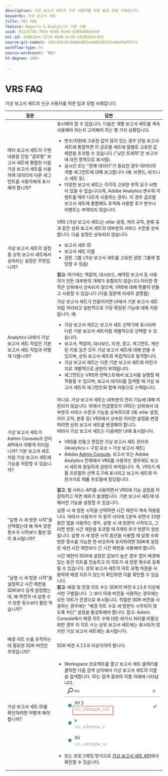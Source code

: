 ```yaml
---
description: 가상 보고서 세트의 신규 사용자를 위한 팁과 모범 사례입니다.
keywords: 가상 보고서 세트
title: VRS FAQ
feature: Reports & Analytics 기본 사항
uuid: 91225743-765a-4145-9ce5-4268e80ea7e8
exl-id: ab961bec-5719-4b90-bc10-c929b63dc923
source-git-commit: c93cd1b14cd6b8e803c4e06209153c8e69af077a
workflow-type: ht
source-wordcount: '965'
ht-degree: 100%

---
```


# VRS FAQ

가상 보고서 세트의 신규 사용자를 위한 팁과 모범 사례입니다.

| 질문 | 답변 |
| --- | --- |
| 여러 보고서 세트의 구현 내용을 단일 &quot;글로벌&quot; 보고서 세트에 통합한 다음 가상 보고서 세트를 사용하여 데이터의 다른 세그먼트를 사용자에게 표시해야 합니까? | 표시해야 할 수 있습니다. 다음은 개별 보고서 세트를 계속 사용해야 하는지 고려해야 하는 몇 가지 상황입니다.<ul><li>변수/차원에 고유한 값이 많이 있는 경우 단일 보고서 세트에 통합하면 이 글로벌 세트에 월별로 고유한 값 제한을 초과할 수 있습니다 (&quot;낮은 트래픽&quot;은 보고서에 라인 항목으로 표시됨).</li><li>실시간 또는 &quot;현재 데이터&quot;가 필요한 경우 데이터의 개별 세그먼트에 대해 보고합니다 (예: 브랜드, 비즈니스 세트 등).</li><li>다양한 보고서 세트는 각각의 고유한 추적 요구 사항이 있을 수 있습니다(즉, Adobe Analytics 변수와 이벤트를 매우 다르게 사용하는 경우). 이 경우 글로벌 보고서 세트에 통합해도 추적에 사용할 추가 변수나 이벤트는 부여되지 않습니다.</li></ul> |
| 가상 보고서 세트의 설정 중 상위 보고서 세트에서 상속되는 설정은 무엇입니까? | VRS (가상 보고서 세트)는 eVar 설정, 처리 규칙, 분류 등과 같은 상위 보고서 세트의 대부분의 서비스 수준을 상속합니다.  다음 설정은 상속되지 않습니다.<ul><li>보고서 세트 ID</li><li>보고서 세트 이름 </li><li>권한 그룹 (가상 보고서 세트를 고유한 권한 그룹에 할당할 수 있음)</li></ul>**참고**: 여기에는 책갈피, 대시보드, 예약된 보고서 등 사용자가 만든 대부분의 개체가 포함되지 않습니다.이러한 항목은 상위에서 상속되지 않으며, VRS에 대해 특별히 만들고 사용할 수 있습니다 (다음 질문에 자세히 설명됨). |
| Analytics UI에서 가상 보고서 세트 작업은 기본 보고서 세트 작업과 어떻게 다릅니까? | 가상 보고서 세트가 만들어지면 UI에서 기본 보고서 세트처럼 처리되고 일반적으로 가장 확장된 기능에 대해 지원됩니다. 예:<ul><li>가상 보고서 세트는 보고서 세트 선택기에 표시되며 다른 기본 보고서 세트처럼 개별적으로 선택할 수 있습니다.</li><li>보고서, 책갈피, 대시보드, 타겟, 경고, 세그먼트, 계산된 지표 등은 모두 가상 보고서 세트에 대해 만들 수 있으며, 상위 보고서 세트와 독립적으로 동작합니다.</li><li>가상 보고서 세트는 다른 기본 보고서 세트와 마찬가지로 개별적으로 권한이 부여됩니다.</li><li>세그먼트는 VRS의 컨텍스트에서 보고서를 실행할 때 적용될 수 있으며, 보고서 데이터를 검색할 때 가상 보고서 세트의 세그먼트와 함께 자동으로 스택됩니다.</li></ul> |
| 가상 보고서 세트가 Admin Console과 관리 API에서 어떻게 처리됩니까? 기본 보고서 세트처럼 가상 보고서 세트에 기능을 저장할 수 있습니까? | 아니요. 가상 보고서 세트는 대부분의 관리 기능에 대해 지원되지 않습니다. 위에서 언급했듯이 VRS는 상위에서 대부분의 서비스 수준과 기능을 상속하므로 (예: eVar 설정, 처리 규칙, 분류 등) VRS에서 상속된 이러한 설정을 변경하려면 상위 보고서 세트를 변경해야 합니다.<br>따라서 가상 보고서 세트는 다음에만 UI에 표시됩니다.<ul><li>VRS를 만들고 편집한 가상 보고서 세트 관리자 (Analytics > 구성 요소 > 가상 보고서 세트)</li><li>Adobe [Admin Console](https://helpx.adobe.com/kr/enterprise/admin-guide.html/enterprise/using/welcome.ug.html). 보고서 또는 Adobe Analytics 전체에서 VRS를 사용하는 경우에도 보고서 세트와 동일하게 권한이 부여됩니다. 즉, VRS가 제품 프로필의 선택 도구에 표시되고 보고서 세트와 마찬가지로 제품 프로필에 할당됩니다.</li></ul>**참고**: 웹 서비스 API를 사용하면서 VRS에 기능 설정을 저장하려고 하면 예외가 발생합니다. 기본 보고서 세트에 대해서만 기능을 설정할 수 있습니다. |
| &quot;실행 시 새 방문 시작&quot;을 선택했는데 왜 계속 방문 횟수가 시작보다 훨씬 많이 표시됩니까? | 실행 시 새 방문 시작을 선택하면 시간 제한이 계속 적용됩니다. 따라서 사용자가 각 동작 사이에 1분씩 쉬면서 10분 동안 앱을 사용하는 경우, 실행 시 새 방문이 시작되고, 그러면 방문 시간 제한을 초과할 때 9개의 추가 방문이 생성됩니다. 실행 시 새 방문 시작 옵션을 사용할 때 실행 수와 방문 횟수를 가능한 한 비슷하게 유지하려면 SDK에 설정된 세션 시간 제한보다 긴 시간 제한을 사용해야 합니다. |
| &quot;실행 시 새 방문 시작&quot;을 설정하고 시간 제한을 SDK보다 길게 설정했는데, 왜 여전히 내 실행 수가 방문 횟수보다 훨씬 적습니까? | 시간 제한이 SDK에 설정된 값보다 높은 경우 앱이 배경에 있는 동안 히트를 전송하고 이 히트가 새 방문 횟수로 등록될 수 있습니다. 상위 보고서 세트의 히트 유형 차원을 사용하여 배경 히트가 있는지 확인하면 이를 확인할 수 있습니다.<br>**참고**: 배경 및 전경 히트 수는 SDK의 버전 4.13.6 이상에서만 구별됩니다. 그 보다 아래 버전을 사용하는 경우에는 모든 히트가 전경으로 표시됩니다. 적절한 SDK 버전을 사용하는 경우에는 &quot;배경 히트 수로 새 방문이 시작되지 않도록 차단&quot; 설정을 활성화해야 합니다.    참고: Admin Console에서 배경 히트 수에 대한 레거시 처리를 비활성화한 경우 이 히트 수는 상위 보고서 세트에는 표시되지 않지만 가상 보고서 세트에는 표시됩니다. |
| 배경 히트 수를 추적하는 데 필요한 SDK 버전은 무엇입니까? | SDK 버전 4.13.6 이상이어야 합니다. |
| 가상 보고서 세트 ID를 확인하려면 어떻게 해야 합니까? | <ul><li>Workspace 프로젝트를 열고 보고서 세트 셀렉터를 클릭한 다음 검색 상자에서 가상 보고서 세트의 이름을 검색합니다. ID는 검색 결과의 이름 아래에 나타납니다.<br>![](assets/vrs-id.png)</li><li> 또는 프로그래밍 방식으로 [가상 보고서 세트 API](https://www.adobe.io/apis/experiencecloud/analytics/docs.html#!AdobeDocs/analytics-2.0-apis/master/vrs.md)에서 확인할 수 있습니다.</li></ul> |
